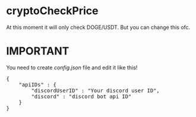 # cryptoCheckPrice

At this moment it will only check DOGE/USDT. But you can change this ofc.

# IMPORTANT

You need to create *config.json* file and edit it like this!
<br>
<pre>{
	"apiIDs" : {
		"discordUserID" : "Your discord user ID",
		"discord" : "discord bot api ID"
	}
}</pre>
